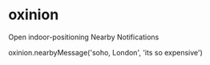 # oxinion

Open indoor-positioning
Nearby Notifications

oxinion.nearbyMessage('soho, London', 'its so expensive')
